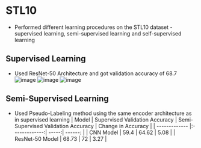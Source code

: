 # STL10

* Performed different learning procedures on the STL10 dataset - supervised learning, semi-supervised learning and self-supervised learning

## Supervised Learning 
* Used ResNet-50 Architecture and got validation accuracy of 68.7
![image](https://user-images.githubusercontent.com/56354373/147820288-fe83a08b-62bc-4ba3-88b6-2a10c476df63.png)
![image](https://user-images.githubusercontent.com/56354373/147820297-5f38a357-ebdf-48e2-a6dd-1971ea3e2939.png)
![image](https://user-images.githubusercontent.com/56354373/147820300-aa912ce1-bb22-4e07-a9f4-a06ecd314f2b.png)

## Semi-Supervised Learning 
* Used Pseudo-Labeling method using the same encoder architecture as in supervised learning 
| Model        | Supervised Validation Accuracy         | Semi-Supervised Validation Accuracy   |  Change in Accuracy  |
| ------------- |:-------------:| -----:| ------:  |
| CNN Model     | 59.4 | 64.62 |  5.08  |
| ResNet-50 Model     | 68.73     |   72 |  3.27 | 
